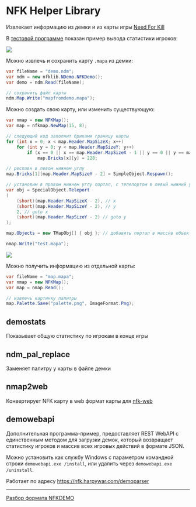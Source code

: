 NFK Helper Library
======

Извлекает информацию из демки и из карты игры [Need For Kill](http://needforkill.ru)

В [тестовой программе](https://github.com/HarpyWar/nfklib/blob/master/examples/demostats/Program.cs) показан пример вывода статистики игроков:

![](http://i.imgur.com/Y4zmfdU.png)

Можно извлечь и сохранить карту `.mapa` из демки:
```cs
var fileName = "demo.ndm";
var ndm = new nfklib.NDemo.NFKDemo();
var demo = ndm.Read(fileName);

// сохранить файл карты
ndm.Map.Write("mapfromdemo.mapa");
```

Можно создать свою карту, или изменить существующую:

```cs
var nmap = new NFKMap();
var map = nfkmap.NewMap(15, 8);

// следующий код заполнит бриками границу карты
for (int x = 0; x < map.Header.MapSizeX; x++)
	for (int y = 0; y < map.Header.MapSizeY; y++)
		if (x == 0 || x == map.Header.MapSizeX - 1 || y == 0 || y == map.Header.MapSizeY - 1)
			map.Bricks[x][y] = 228;

// респавн в левом нижнем углу
map.Bricks[1][map.Header.MapSizeY - 2] = SimpleObject.Respawn();

// установим в правом нижнем углу портал, с телепортом в левый нижний угол
var obj = SpecialObject.Teleport
(
	(short)(map.Header.MapSizeX - 2), // x
	(short)(map.Header.MapSizeY - 2), // y
	2, // goto x
	(short)(map.Header.MapSizeY - 2) // goto y
);

map.Objects = new TMapObj[] { obj }; // добавить портал в массив объектов

nmap.Write("test.mapa");
```
![](http://i.imgur.com/eAna7FE.png)

Можно получить информацию из отдельной карты:
```cs
var fileName = "map.mapa";
var nmap = new NFKMap();
var map = nmap.Read();

// извлечь картинку палитры
map.Palette.Save("palette.png", ImageFormat.Png);
```

demostats
---
Показывает общую статистику по игрокам в конце игры

ndm_pal_replace
---
Заменяет палитру у карты в файле демки

nmap2web
---
Конвертирует NFK карту в web формат карты для [nfk-web](https://github.com/NeedForKillTheGame/nfk-web)

demowebapi
---
Дополнительная программа-пример, предоставляет REST WebAPI с единственным методом для загрузки демок, который возвращает статистику игроков и массив всех игровых действий в формате JSON.

Можно установить как службу Windows с параметром командной строки `demowebapi.exe /install`, или удалить через `demowebapi.exe /uninstall`.

Работает по адресу https://nfk.harpywar.com/demoparser

------------------------------

[Разбор формата NFKDEMO](https://github.com/HarpyWar/nfklib/wiki/Разбор-формата-NFKDEMO)
